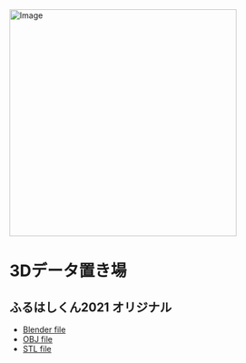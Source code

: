 <img width="400" alt="Image" src="https://github.com/user-attachments/assets/0ad79833-d202-4efa-8958-8e42ecc9acbd" />

# 3Dデータ置き場
## ふるはしくん2021 オリジナル
 * [Blender file](https://github.com/furuhashilab/furuhashikun/blob/main/3Ddata/furuhashikun2021.blend)
 * [OBJ file](https://github.com/furuhashilab/furuhashikun/blob/main/3Ddata/furuhashikun2021.obj.zip)
 * [STL file](https://github.com/furuhashilab/furuhashikun/blob/main/3Ddata/furuhashikun2021.stl)
